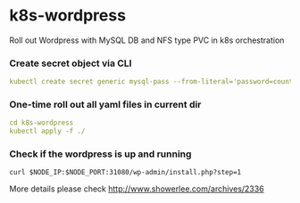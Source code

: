 # k8s-wordpress
Roll out Wordpress with MySQL DB and NFS type PVC in k8s orchestration

### Create secret object via CLI
```yaml
kubectl create secret generic mysql-pass --from-literal='password=countonme'
```

### One-time roll out all yaml files in current dir
```yaml
cd k8s-wordpress
kubectl apply -f ./
```

### Check if the wordpress is up and running
```shell
curl $NODE_IP:$NODE_PORT:31080/wp-admin/install.php?step=1
```

More details please check http://www.showerlee.com/archives/2336
